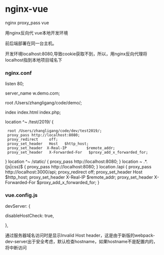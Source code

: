 # nginx-vue
nginx proxy_pass vue

用nginx反向代 vue本地开发环境

前后端部署在同一台主机。

开发环境localhost:8080,导致cookie获取不到，所以，用nginx反向代理将localhost指到本地项目域名下

### nginx.conf

listen 80;

server_name   w.demo.com;

root          /Users/zhangligang/code/demo/;

index         index.html index.php;

location ^~ /test/2019/ {
   
     root /Users/zhangligang/code/dev/test2019/;
     proxy_pass http://localhost:8080;
     proxy_redirect     off;
     proxy_set_header   Host   $http_host;
     proxy_set_header  X-Real-IP         $remote_addr;
     proxy_set_header   X-Forwarded-For   $proxy_add_x_forwarded_for;
}
location ^~ /static/ {
    proxy_pass http://localhost:8080;
}
location ~ .*\.(js|css)$ {
    proxy_pass http://localhost:8080;
}
location /api {
    proxy_pass http://localhost:3000/api;
    proxy_redirect     off;
    proxy_set_header   Host   $http_host;
    proxy_set_header  X-Real-IP         $remote_addr;
    proxy_set_header   X-Forwarded-For   $proxy_add_x_forwarded_for;
}

### vue.config.js
devServer: { 

  disableHostCheck: true, 
  
},

通过服务器域名访问时是显示Invalid Host header，这是由于新版的webpack-dev-server出于安全考虑，默认检查hostname，如果hostname不是配置内的，将中断访问

